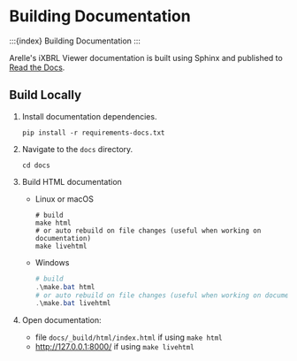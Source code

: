 # Building Documentation

:::{index} Building Documentation
:::

Arelle's iXBRL Viewer documentation is built using Sphinx and published to [Read the Docs][read-the-docs-project].

[read-the-docs-project]: https://arelle-ixbrl-viewer.readthedocs.io/

## Build Locally

1. Install documentation dependencies.

   ```shell
   pip install -r requirements-docs.txt
   ```

2. Navigate to the `docs` directory.

   ```shell
   cd docs
   ```

3. Build HTML documentation
   * Linux or macOS

     ```shell
     # build
     make html
     # or auto rebuild on file changes (useful when working on documentation)
     make livehtml
     ```

   * Windows

     ```powershell
     # build
     .\make.bat html
     # or auto rebuild on file changes (useful when working on documentation)
     .\make.bat livehtml
     ```

4. Open documentation:
    * file `docs/_build/html/index.html` if using `make html`
    * <http://127.0.0.1:8000/> if using `make livehtml`
